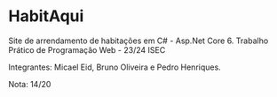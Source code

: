 # HabitAqui

Site de arrendamento de habitações em C# - Asp.Net Core 6.
Trabalho Prático de Programação Web - 23/24 ISEC

Integrantes: Micael Eid, Bruno Oliveira e Pedro Henriques.

Nota: 14/20
